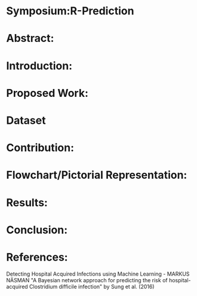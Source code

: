 # Symposium:R-Prediction 



# Abstract:


# Introduction:


# Proposed Work:
 # Dataset
 

 
 
# Contribution:


# Flowchart/Pictorial Representation:

# Results:


# Conclusion:

# References:
Detecting Hospital Acquired Infections using Machine Learning - MARKUS NÄSMAN
"A Bayesian network approach for predicting the risk of hospital-acquired Clostridium difficile infection" by Sung et al. (2016)
